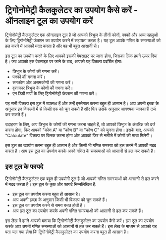 ट्रिगोनोमेट्री कैलकुलेटर का उपयोग कैसे करें - ऑनलाइन टूल का उपयोग करें
======================================================================

ट्रिगोनोमेट्री कैलकुलेटर एक ऑनलाइन टूल है जो आपको त्रिभुज के तीनों कोनों, पक्कों और अन्य पहलुओं के लिए ट्रिगोनोमेट्री फंक्शन का उपयोग करने में सहायता करता है। यह टूल आपके गणित के समस्याओं को हल करने में आपकी मदद करता है और वह भी बहुत आसानी से।

इस टूल का उपयोग करने के लिए आपको इसकी वेबसाइट पर जाना होगा, जिसका लिंक हमने ऊपर दिया है। जब आपको इस वेबसाइट पर जाने के बाद, आपको यह विकल्प प्रदर्शित होगा:

- त्रिभुज के कोणों की गणना करें।
- पक्कों की गणना करें।
- समकोण और असमकोणों की गणना करें।
- वृत्ताकार त्रिभुज के कोणों की गणना करें।
- एन डिग्री मापों के लिए ट्रिगोनोमेट्री फंक्शन की गणना करें।

यह सभी विकल्प इस टूल में उपलब्ध हैं और उन्हें इस्तेमाल करना बहुत ही आसान है। आप अपनी इच्छा के अनुसार इन विकल्पों में से किसी एक को चुन सकते हैं और फिर उसके अनुसार आवश्यक जानकारी दर्ज कर सकते हैं।

उदाहरण के लिए, आप त्रिभुज के कोणों की गणना करना चाहते हैं, तो आपको त्रिभुज के अंतरिक्ष को दर्ज करना होगा, फिर आपको "कोण A" या "कोण B" या "कोण C" को चुनना होगा। इसके बाद, आपको "Calculate" विकल्प पर क्लिक करना होगा और आपको फिर से नतीजे में कोणों की मात्रा मिलेगी।

इस टूल का उपयोग करना बहुत ही आसान है और किसी भी गणित समस्या को हल करने में आपकी मदद करता है। आप इस टूल का उपयोग करके अपने गणित के समस्याओं को आसानी से हल कर सकते हैं।

इस टूल के फायदे
---------------

ट्रिगोनोमेट्री कैलकुलेटर एक बहुत ही उपयोगी टूल है जो आपको गणित समस्याओं को आसानी से हल करने में मदद करता है। इस टूल के कुछ और फायदे निम्नलिखित हैं:

- इस टूल का उपयोग करना बहुत ही आसान है।
- आप अपनी इच्छा के अनुसार किसी भी विकल्प को चुन सकते हैं।
- इस टूल का उपयोग करने से समय बचत होती है।
- आप इस टूल का उपयोग करके अपनी गणित समस्याओं को आसानी से हल कर सकते हैं।

इस लेख में हमने आपको बताया कि ट्रिगोनोमेट्री कैलकुलेटर का उपयोग कैसे करें। इस टूल का उपयोग करके आप अपनी गणित समस्याओं को आसानी से हल कर सकते हैं। इस लेख के माध्यम से आपको यह पता चल गया होगा कि ट्रिगोनोमेट्री कैलकुलेटर का उपयोग करना बहुत ही आसान है।